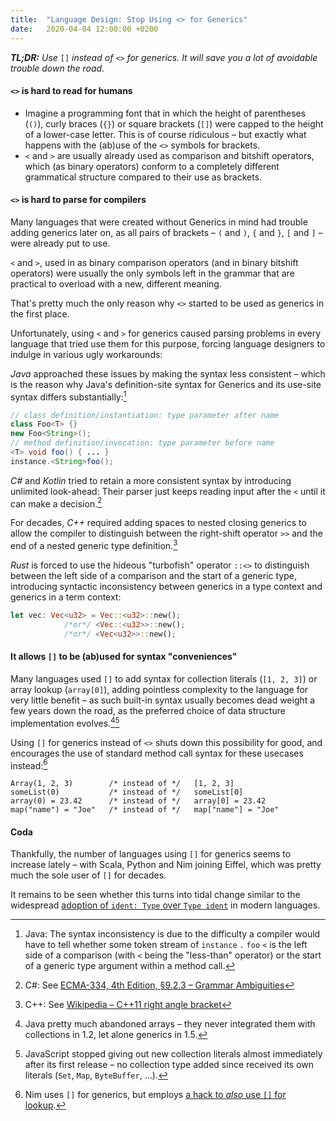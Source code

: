 ```yaml
---
title:  "Language Design: Stop Using <> for Generics"
date:   2020-04-04 12:00:00 +0200
---
```


_**TL;DR:** Use_ `[]` _instead of_ `<>` _for generics. It will save you a lot of avoidable trouble down the road._

#### `<>` is hard to read for humans

- Imagine a programming font that in which the height of parentheses (`()`), curly braces (`{}`) or
  square brackets (`[]`) were capped to the height of a lower-case letter.
  This is of course ridiculous – but exactly what happens with the (ab)use of the `<>` symbols for brackets.
- `<` and `>` are usually already used as comparison and bitshift operators, which (as binary operators)
  conform to a completely different grammatical structure compared to their use as brackets.

#### `<>` is hard to parse for compilers

Many languages that were created without Generics in mind had trouble adding generics later on,
as all pairs of brackets – `(` and `)`, `{` and `}`, `[` and `]` – were already put to use.

`<` and `>`, used in as binary comparison operators (and in binary bitshift operators)
were usually the only symbols left in the grammar that are practical to overload with a new,
different meaning.

That's pretty much the only reason why `<>` started to be used as generics in the first place.

Unfortunately, using `<` and `>` for generics caused parsing problems in every language that tried
use them for this purpose, forcing language designers to indulge in various ugly workarounds:

_Java_ approached these issues by making the syntax less consistent – which is the reason why Java's
definition-site syntax for Generics and its use-site syntax differs substantially:[^java]

```java
// class definition/instantiation: type parameter after name
class Foo<T> {}
new Foo<String>();
// method definition/invocation: type parameter before name
<T> void foo() { ... }
instance.<String>foo();
```

_C#_ and _Kotlin_ tried to retain a more consistent syntax by introducing unlimited look-ahead:
Their parser just keeps reading input after the `<` until it can make a decision.[^csharp]

For decades, _C++_ required adding spaces to nested closing generics to allow the compiler to
distinguish between the right-shift operator `>>` and the end of a nested generic type definition.[^cpp]

_Rust_ is forced to use the hideous "turbofish" operator `::<>` to distinguish between the left side of a
comparison and the start of a generic type, introducing syntactic inconsistency between generics in
a type context and generics in a term context:

```rust
let vec: Vec<u32> = Vec::<u32>::new();
            /*or*/ <Vec::<u32>>::new();
            /*or*/ <Vec<u32>>::new();
```

#### It allows `[]` to be (ab)used for syntax "conveniences"

Many languages used `[]` to add syntax for collection literals (`[1, 2, 3]`) or array lookup
(`array[0]`), adding pointless complexity to the language for very little benefit – as such built-in
syntax usually becomes dead weight a few years down the road, as the preferred choice
of data structure implementation evolves.[^javalit][^jslit]

Using `[]` for generics instead of `<>` shuts down this possibility for good, and encourages the use
of standard method call syntax for these usecases instead:[^nim]

```
Array(1, 2, 3)        /* instead of */   [1, 2, 3]
someList(0)           /* instead of */   someList[0]
array(0) = 23.42      /* instead of */   array[0] = 23.42
map("name") = "Joe"   /* instead of */   map["name"] = "Joe"
```

#### Coda

Thankfully, the number of languages using `[]` for generics seems to increase lately – with Scala, Python and Nim joining Eiffel, which was pretty much the sole user of `[]` for decades.

It remains to be seen whether this turns into tidal change similar to the widespread [adoption of `ident: Type` over `Type ident`](https://soc.me/languages/type-annotations) in modern languages.


[^java]: Java: The syntax inconsistency is due to the difficulty a compiler would have to tell whether some token stream of `instance` `.` `foo` `<` is the left side of a comparison (with `<` being the "less-than" operator) or the start of a generic type argument within a method call.
[^csharp]: C#: See [ECMA-334, 4th Edition, §9.2.3 – Grammar Ambiguities](https://www.ecma-international.org/publications/files/ECMA-ST/Ecma-334.pdf)
[^cpp]: C++: See [Wikipedia – C++11 right angle bracket](https://en.wikipedia.org/wiki/C%2B%2B11#Right_angle_bracket)
[^javalit]: Java pretty much abandoned arrays – they never integrated them with collections in 1.2, let alone generics in 1.5.
[^jslit]: JavaScript stopped giving out new collection literals almost immediately after its first release – no collection type added since received its own literals (`Set`, `Map`, `ByteBuffer`, ...).
[^nim]: Nim uses `[]` for generics, but employs [a hack to _also_ use `[]` for lookup](https://nim-lang.org/docs/manual.html#procedures-method-call-syntax).
